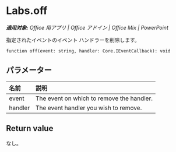 
# <a name="labs.off"></a>Labs.off

 _**適用対象:** Office 用アプリ | Office アドイン | Office Mix | PowerPoint_

指定されたイベントのイベント ハンドラーを削除します。

```
function off(event: string, handler: Core.IEventCallback): void
```


## <a name="parameters"></a>パラメーター


|**名前**|**説明**|
|:-----|:-----|
|event|The event on which to remove the handler.|
|handler|The event handler you wish to remove.|

## <a name="return-value"></a>Return value

なし。

